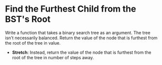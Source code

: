 # Find the Furthest Child from the BST's Root

Write a function that takes a binary search tree as an argument.
The tree isn't necessarily balanced.
Return the value of the node that is furthest from the root of the tree in value.

- **Stretch**: Instead, return the value of the node that is furthest from the root of the tree in number of steps away.